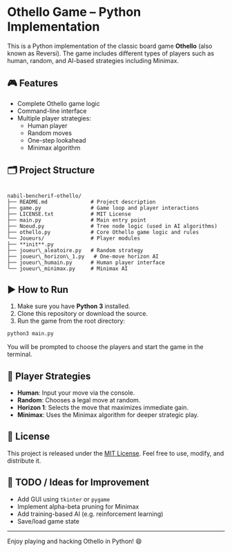 
# Othello Game – Python Implementation

This is a Python implementation of the classic board game **Othello** (also known as Reversi). The game includes different types of players such as human, random, and AI-based strategies including Minimax.

## 🎮 Features

- Complete Othello game logic
- Command-line interface
- Multiple player strategies:
  - Human player
  - Random moves
  - One-step lookahead
  - Minimax algorithm

## 🗂️ Project Structure

```

nabil-bencherif-othello/
├── README.md              # Project description
├── game.py                # Game loop and player interactions
├── LICENSE.txt            # MIT License
├── main.py                # Main entry point
├── Noeud.py               # Tree node logic (used in AI algorithms)
├── othello.py             # Core Othello game logic and rules
└── Joueurs/               # Player modules
├── **init**.py
├── joueur\_aleatoire.py   # Random strategy
├── joueur\_horizon\_1.py   # One-move horizon AI
├── joueur\_humain.py      # Human player interface
└── joueur\_minimax.py     # Minimax AI

````

## ▶️ How to Run

1. Make sure you have **Python 3** installed.
2. Clone this repository or download the source.
3. Run the game from the root directory:

```bash
python3 main.py
````

You will be prompted to choose the players and start the game in the terminal.

## 🤖 Player Strategies

* **Human**: Input your move via the console.
* **Random**: Chooses a legal move at random.
* **Horizon 1**: Selects the move that maximizes immediate gain.
* **Minimax**: Uses the Minimax algorithm for deeper strategic play.

## 📝 License

This project is released under the [MIT License](LICENSE.txt). Feel free to use, modify, and distribute it.

## 📌 TODO / Ideas for Improvement

* Add GUI using `tkinter` or `pygame`
* Implement alpha-beta pruning for Minimax
* Add training-based AI (e.g. reinforcement learning)
* Save/load game state

---

Enjoy playing and hacking Othello in Python! 😄





